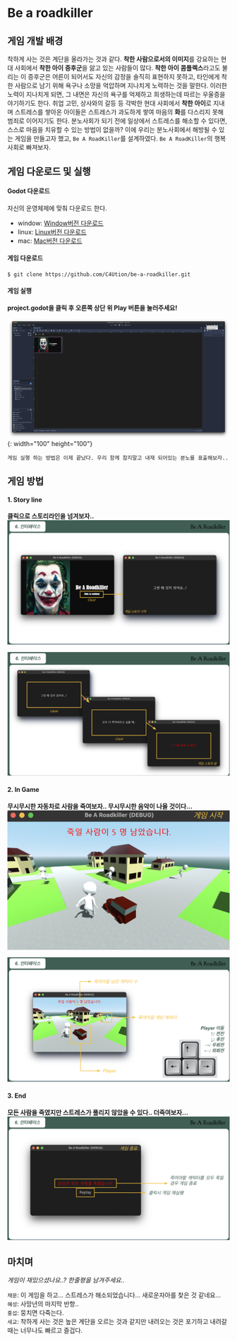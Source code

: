 # Be a roadkiller

## 게임 개발 배경

착하게 사는 것은 계단을 올라가는 것과 같다. **착한 사람으로서의 이미지**를 강요하는 현대 사회에서 **착한 아이 증후군**을 앓고 있는 사람들이 많다. **착한 아이 콤플렉스**라고도 불리는 이 증후군은 어른이 되어서도 자신의 감정을 솔직히 표현하지 못하고, 타인에게 착한 사람으로 남기 위해 욕구나 소망을 억압하며 지나치게 노력하는 것을 말한다. 이러한 노력이 지나치게 되면, 그 내면은 자신의 욕구를 억제하고 희생하는데 따르는 우울증을 야기하기도 한다.
취업 고민, 상사와의 갈등 등 각박한 현대 사회에서 **착한 아이**로 지내며 스트레스를 쌓아온 아이들은 스트레스가 과도하게 쌓여 마음의 **화**를 다스리지 못해 범죄로 이어지기도 한다. 분노사회가 되기 전에 일상에서 스트레스를 해소할 수 있다면, 스스로 마음을 치유할 수 있는 방법이 없을까?
이에 우리는 분노사회에서 해방될 수 있는 게임을 만들고자 했고, `Be A RoadKiller`를 설계하였다. `Be A RoadKiller`의 행복사회로 빠져보자.

## 게임 다운로드 및 실행

#### Godot 다운로드
자신의 운영체제에 맞춰 다운로드 한다.

- window: [Window버전 다운로드](https://godotengine.org/download/windows)
- linux: [Linux버전 다운로드](https://godotengine.org/download/linux)
- mac: [Mac버전 다운로드](https://godotengine.org/download/osx)

#### 게임 다운로드 
~~~
$ git clone https://github.com/C4Ution/be-a-roadkiller.git
~~~

#### 게임 실행

**project.godot을 클릭 후 오른쪽 상단 위  Play 버튼을 눌러주세요!**

![project.godot](screenshots/projectgodot.png){: width="100" height="100"}


```
게임 실행 하는 방법은 이제 끝났다. 우리 함께 참지말고 내재 되어있는 분노를 표출해보자..
```

## 게임 방법

#### 1. Story line
**클릭으로 스토리라인을 넘겨보자..**
![Screenshot](screenshots/interface1.png)

![Screenshot](screenshots/interface2.png)

#### 2. In Game
**무시무시한 자동차로 사람을 죽여보자.. 무시무시한 음악이 나올 것이다...**
![Screenshot](screenshots/interface3.png)

![Screenshot](screenshots/interface4.png)


#### 3. End
**모든 사람을 죽였지만 스트레스가 풀리지 않았을 수 있다.. 더죽여보자...**
![Screenshot](screenshots/interface5.png)

## 마치며

*게임이 재밌으셨나요..? 한줄평을 남겨주세요..*

`채문`: 이 게임을 하고... 스트레스가 해소되었습니다... 새로운자아를 찾은 것 같네요...  
`혜성`: 사망년의 마지막 반항..  
`홍섭`: 뭉치면 다죽는다.  
`세교`: 착하게 사는 것은 높은 계단을 오르는 것과 같지만 내려오는 것은 포기하고 내려갈 때는 너무나도 빠르고 즐겁다.
